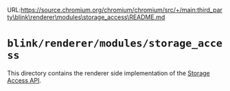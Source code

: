 URL:https://source.chromium.org/chromium/chromium/src/+/main:third_party\blink\renderer\modules\storage_access\README.md
# `blink/renderer/modules/storage_access`

This directory contains the renderer side implementation of the
[Storage Access API](https://privacycg.github.io/storage-access/).
